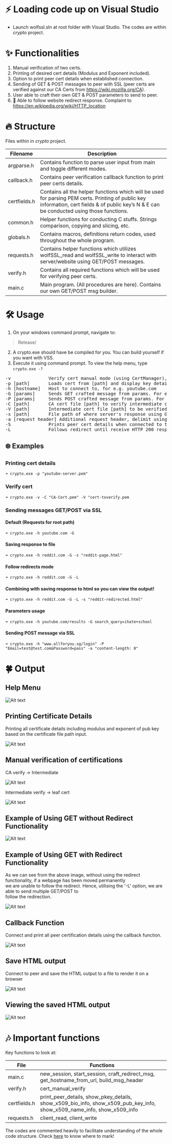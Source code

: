 # ⚡ Loading code up on Visual Studio
- Launch wolfssl.sln at root folder with Visual Studio. The codes are within *crypto* project.

# ✨ Functionalities
1. Manual verification of two certs. 
2. Printing of desired cert details (Modulus and Exponent included).
3. Option to print peer cert details when established connection.
4. Sending of GET & POST messages to peer with SSL (peer certs are verified against our CA Certs from https://wiki.mozilla.org/CA).
5. User able to craft their own GET & POST parameters to send to peer.
6. :star2: Able to follow website redirect response. Complaint to https://en.wikipedia.org/wiki/HTTP_location


# 🔥 Structure
Files within in *crypto* project.

| Filename | Description |
| --- | --- |
| argparse.h | Contains function to parse user input from main and toggle different modes. |
| callback.h | Contains peer verification callback function to print peer certs details. |
| certfields.h | Contains all the helper functions which will be used for parsing PEM certs. Printing of public key information, cert fields & of public key’s N & E can be conducted using those functions. |
| common.h | Helper functions for conducting C stuffs. Strings comparison, copying and slicing, etc. |
| globals.h | Contains macros, definitions return codes, used throughout the whole program. |
| requests.h | Contains helper functions which utilizes wolfSSL_read and wolfSSL_write to interact with server/website using GET/POST messages. |
| verify.h | Contains all required functions which will be used for verifying peer certs. 
| main.c | Main program. (All procedures are here). Contains our own GET/POST msg builder. |


# 🛠️ Usage
1. On your windows command prompt, navigate to:
> Release/
2. A crypto.exe should have be compiled for you. You can build yourself if you want with VSS.
3. Execute it using command prompt. To view the help menu, type `crypto.exe -?`
<pre>
-v              Verify cert manual mode (using CertManager), please specify -C and -V certs.
-p [path]       Loads cert from [path] and display key details (With M & E inclusive)
-h [hostname]   Host to connect to, for e.g. youtube.com
-G [params]     Sends GET crafted message from params. For example sch=sit&name=luliming. Concat with '&' symbol.
-P [params]     Sends POST crafted message from params. For example sch=sit&name=luliming. Concat with '&' symbol.
-C [path]       CA cert file [path] to verify intermediate cert.
-V [path]       Intermediate cert file [path] to be verified by CA cert specified.
-s [path]       File path of where server's response using GET/POST will be saved into.
-a [request header] Additional request header, delimit using '&' E.g. "Connection: close&Content-Length: 0"
-S 				Prints peer cert details when connected to them.
-L              Follows redirect until receive HTTP 200 response.
</pre>

## ❄️ Examples
### Printing cert details
`➜ crypto.exe -p "youtube-server.pem"`

### Verify cert
`➜ crypto.exe -v -C "CA-Cert.pem" -V "cert-toverify.pem`

### Sending messages GET/POST via SSL
#### Default (Requests for root path)
`➜ crypto.exe -h youtube.com -G` 

#### Saving response to file
`➜ crypto.exe -h reddit.com -G -s "reddit-page.html"`

#### Follow redirects mode
`➜ crypto.exe -h reddit.com -G -L`

#### Combining with saving response to html so you can view the output!
`➜ crypto.exe -h reddit.com -G -L -s "reddit-redirected.html"`

#### Parameters usage
`➜ crypto.exe -h youtube.com/results -G search_query=ihate+school`

#### Sending POST message via SSL
`➜ crypto.exe -h "www.allforyou.sg/login" -P "Email=test@test.com&Password=pass" -a "content-length: 0"`


# 🍀 Output
## Help Menu
![Alt text](Screenshots/Help%20Menu.png?raw=true "Title")

## Printing Certificate Details
Printing all certificate details including modulus and exponent of pub key based on the certificate file path input.

![Alt text](Screenshots/Printint%20Cert%20Details.png?raw=true "Title")

## Manual verification of certifications
CA verify -> Intermediate

![Alt text](Screenshots/CA%20verify.png?raw=true "Title")

Intermediate verify -> leaf cert

![Alt text](Screenshots/Intermediate%20verify.png?raw=true "Title")

## Example of Using GET without Redirect Functionality
![Alt text](Screenshots/GET%20without%20Redirect.png?raw=true "Title")

## Example of Using GET with Redirect Functionality
As we can see from the above image, without using the redirect functionality, if a webpage has been moved permanently <br/>
we are unable to follow the redirect. Hence, utilising the '-L' option, we are able to send multiple GET/POST to <br/>
follow the redirection. <br/>

![Alt text](Screenshots/With%20redirect.png?raw=true "Title")

## Callback Function
Connect and print all peer certification details using the callback function.

![Alt text](Screenshots/callback%20function.png?raw=true "Title")

## Save HTML output
Connect to peer and save the HTML output to a file to render it on a browser

![Alt text](Screenshots/save%20html%20output.png?raw=true "Title")

## Viewing the saved HTML output
![Alt text](Screenshots/open%20page.png?raw=true "Title")

# 🎶 Important functions
Key functions to look at:

| File | Functions |
| --- | --- |
| main.c | new_session, start_session, craft_redirect_msg, get_hostname_from_url, build_msg_header |
| verify.h | cert_manual_verify |
| certfields.h | print_peer_details, show_pkey_details, show_x509_bio_info, show_x509_pub_key_info, show_x509_name_info, show_x509_info |
| requests.h | client_read, client_write |


The codes are commented heavily to facilitate understanding of the whole code structure. Check [here](#structure) to know where to mark! 



